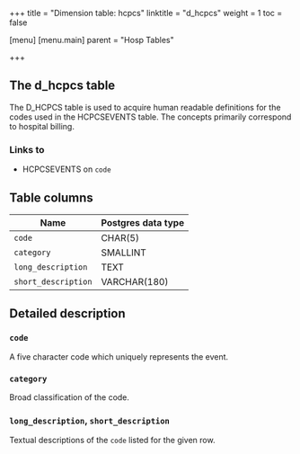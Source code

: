 +++
title = "Dimension table: hcpcs"
linktitle = "d_hcpcs"
weight = 1
toc = false

[menu]
  [menu.main]
    parent = "Hosp Tables"

+++

## The d_hcpcs table

The D_HCPCS table is used to acquire human readable definitions for the codes used in the HCPCSEVENTS table. The concepts primarily correspond to hospital billing.

### Links to

* HCPCSEVENTS on `code`

<!--

# Important considerations

-->

## Table columns

Name | Postgres data type
---- | ----
`code` | CHAR(5)
`category` | SMALLINT
`long_description` | TEXT
`short_description` | VARCHAR(180)

## Detailed description

### `code`

A five character code which uniquely represents the event.

### `category`

Broad classification of the code.

### `long_description`, `short_description`

Textual descriptions of the `code` listed for the given row.
